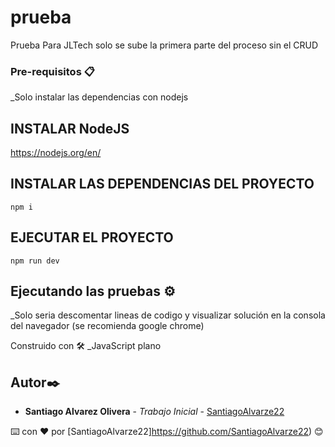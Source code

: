 # prueba
Prueba Para JLTech solo se sube la primera parte del proceso sin el CRUD 

### Pre-requisitos 📋
_Solo instalar las dependencias con nodejs 

## INSTALAR NodeJS

https://nodejs.org/en/

## INSTALAR LAS DEPENDENCIAS DEL PROYECTO

`npm i`

## EJECUTAR EL PROYECTO

`npm run dev`

## Ejecutando las pruebas ⚙️
_Solo seria descomentar lineas de codigo y visualizar solución en la consola del navegador (se recomienda google chrome) 

Construido con 🛠️
_JavaScript plano 

## Autor✒️
* **Santiago Alvarez Olivera** - *Trabajo Inicial* - [SantiagoAlvarze22](https://github.com/SantiagoAlvarze22)

⌨️ con ❤️ por [SantiagoAlvarze22]https://github.com/SantiagoAlvarze22) 😊
